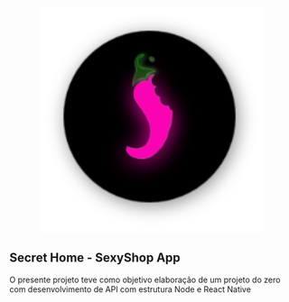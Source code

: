 <p align="center"><a href="#" target="_blank"><img src="frontend/src/assets/img/logoRadiusBlack.png" width="400"></a></p>

## Secret Home - SexyShop App

O presente projeto teve como objetivo elaboração de um projeto do zero com desenvolvimento de API com estrutura Node e React Native



